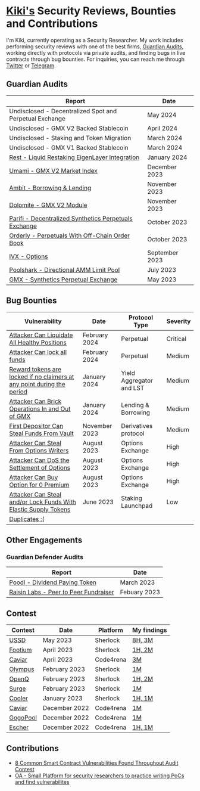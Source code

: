 
# [Kiki's](https://twitter.com/Kiki_developer) Security Reviews, Bounties and Contributions

I'm Kiki, currently operating as a Security Researcher. My work includes performing security reviews with one of the best firms, [Guardian Audits](https://guardianaudits.com/), working directly with protocols via private audits, and finding bugs in live contracts through bug bounties. For inquiries, you can reach me through [Twitter](https://twitter.com/Kiki_developer) or [Telegram](https://t.me/kiki_dev).


## Guardian Audits

| Report                              | Date |
| ----------------------------------- | --   |
|Undisclosed - Decentralized Spot and Perpetual Exchange|May 2024|
|Undisclosed - GMX V2 Backed Stablecoin| April 2024|
|Undisclosed - Staking and Token Migration |March 2024|
|Undisclosed - GMX V1 Backed Stablecoin|March 2024|
| [Rest - Liquid Restaking EigenLayer Integration](https://github.com/GuardianAudits/Audits/blob/main/RestFinance/2024-01-26_Rest_Finance.pdf)| January 2024 |
| [Umami - GMX V2 Market Index](https://github.com/GuardianAudits/Audits/blob/main/Umami/2024-01-10_Umami.pdf)| December 2023|
| [Ambit - Borrowing & Lending](https://github.com/GuardianAudits/Audits/blob/main/Ambit/2023-12-06_Ambit.pdf)|November 2023|
| [Dolomite - GMX V2 Module](https://github.com/GuardianAudits/Audits/blob/main/Dolomite/2024-01-11_Dolomite.pdf)| November 2023|
| [Parifi - Decentralized Synthetics Perpetuals Exchange](https://github.com/GuardianAudits/Audits/blob/main/PariFi/2024-01-24_PariFi.pdf)| October 2023 |
| [Orderly - Perpetuals With Off-Chain Order Book ](https://github.com/GuardianAudits/Audits/blob/main/Orderly/2023-10-25_Orderly.pdf)| October 2023|
| [IVX - Options](https://github.com/GuardianAudits/Audits/blob/main/IVX/09-13-2023-IVX.pdf)| September 2023|
| [Poolshark - Directional AMM Limit Pool](https://github.com/GuardianAudits/Audits/blob/main/Poolshark/Poolshark_Limit_Audit.pdf)| July 2023|
| [GMX - Synthetics Perpetual Exchange](https://github.com/GuardianAudits/Audits/blob/main/GMX/2023-05-15_GMX_Synthetics.pdf)| May 2023|

## Bug Bounties

| Vulnerability                                      | Date |Protocol Type |Severity |
| -------------------------------------------------- | --   |------------ | ------- |
| [Attacker Can Liquidate All Healthy Positions](Bounties/013.md) | February 2024 | Perpetual | Critical | 
| [Attacker Can lock all funds](Bounties/015.md) | February 2024 | Perpetual | Medium | 
| [Reward tokens are locked if no claimers at any point during the period](Bounties/012.md)| January 2024 | Yield Aggregator and LST  | Medium |
| [Attacker Can Brick Operations In and Out of GMX](Bounties/007.md)|January 2024 | Lending & Borrowing | Medium |
| [First Depositor Can Steal Funds From Vault](Bounties/003.md) |November 2023 | Derivatives protocol| Medium    |
| [Attacker Can Steal From Options Writers](Bounties/006.md)| August 2023 | Options Exchange | High    |
| [Attacker Can DoS the Settlement of Options](Bounties/005.md)|August 2023 | Options Exchange | High    |
| [Attacker Can Buy Option for 0 Premium](Bounties/004.md) |August 2023 |Options Exchange | High    |
| [Attacker Can Steal and/or Lock Funds With Elastic Supply Tokens](Bounties/002.md)|June 2023 |Staking Launchpad | Low    |
| [Duplicates :( ](Bounties/Duplicates/README.md) |

## Other Engagements 
 ### Guardian Defender Audits

| Report                              | Date |
| ----------------------------------- | --   |
|[Poodl - Dividend Paying Token](Engagements/PoodlAuditTeam2.md)|March 2023 |
|[Raisin Labs - Peer to Peer Fundraiser](Engagements/Raisin_Audit.pdf)|Febuary 2023|

## Contest 

| Contest | Date | Platform | My findings |
| ------- | ---- | -------- | ----------- |
|[USSD](https://audits.sherlock.xyz/contests/82/report)|May 2023|Sherlock|[8H, 3M](Contests/ussd)|
|[Footium](https://audits.sherlock.xyz/contests/71/report)|April 2023|Sherlock|[1H, 2M](Contests/footium)|
|[Caviar](https://code4rena.com/reports/2023-04-caviar)|April 2023|Code4rena|[3M](Contests/caviar/second)|
|[Olympus](https://audits.sherlock.xyz/contests/50/report)|February 2023|Sherlock|[1M](Contests/olympus)|
|[OpenQ](https://audits.sherlock.xyz/contests/39)|February 2023|Sherlock|[1H, 2M](Contests/openq)|
|[Surge](https://audits.sherlock.xyz/contests/51/report)|February 2023|Sherlock|[1M](Contests/surge)|
|[Cooler](https://audits.sherlock.xyz/contests/36)|January 2023|Sherlock|[1H, 1M](Contests/cooler)|
|[Caviar](https://code4rena.com/reports/2022-12-caviar)|December 2022|Code4rena|[1M](Contests/caviar/first)|
|[GogoPool](https://code4rena.com/reports/2022-12-gogopool)|December 2022|Code4rena|[1M](Contests/gogo_pool)|
|[Escher](https://code4rena.com/reports/2022-12-escher)|December 2022|Code4rena|[1H, 1M](Contests/escher)|


## Contributions 
- [8 Common Smart Contract Vulnerabilities Found Throughout Audit Contest](https://medium.com/@kiki.auditor/8-common-smart-contract-vulnerabilities-found-throughout-audit-contest-d8f19c494f7e)
- [OA - Small Platform for security researchers to practice writing PoCs and find vulnerabilites](https://github.com/0xLanterns/OA)
